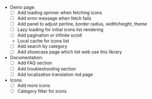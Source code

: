 - Demo page:
  - [ ] Add loading spinner when fetching icons
  - [ ] Add error message when fetch fails
  - [ ] Add panel to adjust perline, border radius, width/height, theme
  - [ ] Lazy loading for initial icons list rendering
  - [ ] Add pagination or infinite scroll
  - Local cache for icons list
  - [ ] Add search by category
  - [ ] Add showcase page which list web use this library
- Documentation:
  - [ ] Add FAQ section
  - [ ] Add troubleshooting section
  - [ ] Add localization translation md page
- Icons:
  - [ ] Add more icons
  - [ ] Category filter for icons
